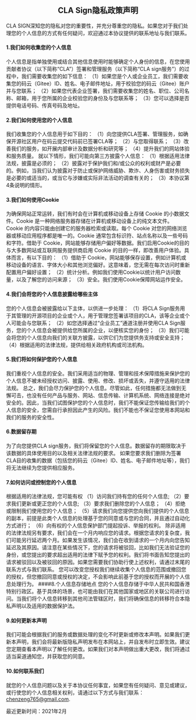 ## <center>CLA Sign隐私政策声明</center>

CLA SIGN深知您的隐私对您的重要性，并充分尊重您的隐私。如果您对于我们处理您的个人信息的方式有任何疑问，欢迎通过本协议提供的联系地址与我们联系。

#### 1.我们如何收集您的个人信息
个人信息是指单独使用或结合其他信息使用时能够确定个人身份的信息，在您使用贡献者协议（以下简称“CLA”）签署和管理服务（以下简称“CLA sign服务”）的过程中，我们需要收集您的如下信息：
（1）如果您是个人或企业员工，我们需要收集您的码云（Gitee）ID、姓名、电子邮件地址，用于校验您的码云（Gitee）账户并与您联系；
（2）如果您代表企业签署，我们需要收集您的姓名、职位、公司名称、邮箱，用于您所属的企业校验您的身份及与您联系等；
（3）您可以选择是否提供电话号码、传真号码及地址。
#### 2.我们如何使用您的个人信息
我们收集您的个人信息用于如下目的：
（1）向您提供CLA签署、管理服务，如确保开源社区用户在码云提交代码前已签署CLA等；
（2）与您取得联系；
（3）改善我们的服务，如开展内部审计及数据分析和研究等；
（4）提升我们的网站体验和服务质量。
就以下情形，我们可能向第三方披露个人信息：
（1）根据适用法律法规，披露是必须的；
（2）披露对于保护我们和/或公众的权利或财产是必要的。例如，当我们认为披露对于防止或保护网络威胁、欺诈、人身伤害或财务损失是必要的或适当的，或当它与涉嫌或实际非法活动的调查有关的；
（3）本协议第4条说明的情形。
#### 3.我们如何使用Cookie
为确保网站正常运转，我们有时会在计算机或移动设备上存储 Cookie 的小数据文件。Cookie 是一种网络服务器存储在计算机或移动设备上的纯文本文件。Cookie 的内容只能由创建它的服务器检索或读取。每个 Cookie 对您的网络浏览器或移动应用程序都是唯一的。Cookie 通常包含标识符、站点名称以及一些号码和字符。借助于 Cookie，网站能够存储用户偏好等数据。我们启用Cookie的目的与大多数网站或互联网服务提供商启用 Cookie 的目的一样，即改善用户体验。具体而言，有以下目的：
（1）借助于 Cookie，网站能够保存设置，例如计算机或移动设备的语言、字体大小和其他浏览偏好。这意味着，您无需在每次访问时重新配置用户偏好设置；
（2）统计分析。例如我们使用Cookie以统计用户访问数量，以及了解您的访问来源；
（3）安全。我们使用Cookie保障网站运作安全。
#### 4.我们会将您的个人信息披露给哪些主体
您的个人信息会被披露给以下主体，以供进一步处理：
（1）将CLA Sign服务用于其管理的开源项目的企业或个人，用于管理您签署该项目的CLA，该等企业或个人可能会与您联系；
（2）如您选择通过“企业员工”通道注册并使用CLA Sign服务，您的个人信息会被提供给您所属的企业，以便核实您的身份；
（3）我们可能会将您的个人信息向我们的关联方披露，以供它们为您提供务支持或安全支持；
（4）根据适用的法律法规，提供给相关政府机构或司法机构。
#### 5.我们将如何保护您的个人信息
我们重视个人信息的安全。我们采用适当的物理、管理和技术保障措施来保护您的个人信息不被未经授权访问、披露、使用、修改、损坏或丢失，并遵守适用的法律法规。
总之，我们会尽力保护您的个人信息。尽管如此，任何措施都无法做到无懈可击，也没有任何产品与服务、网站、信息传输、计算机系统、网络连接是绝对安全的。因此，当我们试图保护您的个人信息时，我们不能保证您传输给我们的个人信息的安全，您需自行承担因此产生的风险。我们不能也不保证您使用本网站和我们的服务的安全性。
#### 6.数据留存期
为了向您提供CLA sign服务，我们将保留您的个人信息。数据留存的期限取决于该数据的具体使用目的以及相关法律法规的要求。
如果您要求我们删除为签署CLA目的收集的数据（包括您的码云（Gitee）ID、姓名、电子邮件地址等），我们将无法继续为您提供相应服务。
#### 7.如何访问或控制您的个人信息
根据适用的法律法规，您可能有权
（1）访问我们持有您的任何个人信息;
（2）要求我们更新或更正您的个人信息;
（3）要求我们删除您的个人信息；
（4）拒绝或限制我们使用您的个人信息；
（5）请求我们向您提供您向我们提供的个人信息的副本，前提是此类个人信息的处理基于您的同意或与您的合同，并且通过自动化方式进行；
（6）向有权的个人信息保护部门提起投诉、举报的权利。
除非适用的法律法规另有要求，我们会在一个月内响应您的请求。根据您请求的复杂度，我们可能另行延迟两个月。如果发生该情况，我们会在收到请求的一个月内向您告知延迟及其原因。请注意在某些情况下，您的请求将被驳回，比如我们无法验证您的身份，或您提出的要求超出适用的法律下赋予您的权利。我们将书面告知您提出的请求被驳回以及被驳回的原因。如果您需要我们协助行使上述权利，请通过末尾的联系方式与我们联系。
您可以改变您授权我们继续收集个人信息的范围或撤回您的授权，但您撤回同意或授权的决定，不会影响此前基于您的授权而开展的个人信息处理行为。
####8.个人信息存储地点
您的个人信息存储于中华人民共和国香港特别行政区。基于具体的场景，也可能由我们在其他国家或地区的关联公司进行访问。当我们将个人信息转移到其他司法管辖区时，我们将确保信息的转移符合本隐私声明以及适用的数据保护法。
#### 9.如何更新本声明
我们可能会根据我们的服务或数据处理的变化不时更新或修改本声明。如果我们更新本声明，我们会将最新版隐私声明发布在本网站上，并自发布时立即生效。建议您定期查看本声明以了解任何更改。如果我们对本声明做出重大更改，我们将通过适当渠道通知您，并获取您的同意。
#### 10.如何联系我们
就您的个人信息问题以及关于本协议任何事宜，如果您有任何疑问、意见或建议，或行使您的个人信息相关权利，请通过以下方式与我们联系：chenzeng765@gmail.com. 

最近更新时间：2021年2月

